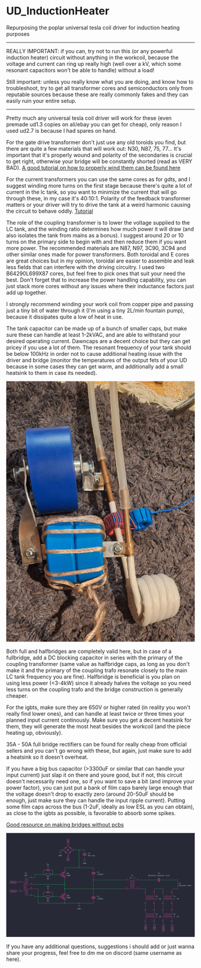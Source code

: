 # UD_InductionHeater
Repurposing the poplar universal tesla coil driver for induction heating purposes

------------

REALLY IMPORTANT: if you can, try not to run this (or any powerful induction heater) circuit without anything in the workcoil, because the voltage and current can ring up really high (well over a kV, which some resonant capacitors won't be able to handle) without a load! 

Still important: unless you really know what you are doing, and know how to troubleshoot, try to get all transformer cores and semiconductors only from reputable sources because these are really commonly fakes and they can easily ruin your entire setup.

------------

Pretty much any universal tesla coil driver will work for these (even premade ud1.3 copies on ali/ebay you can get for cheap), only reason I used ud2.7 is because I had spares on hand.

For the gate drive transformer don't just use any old toroids you find, but there are quite a few materials that will work out: N30, N87, 75, 77... It's important that it's properly wound and polarity of the secondaries is crucial to get right, otherwise your bridge will be constantly shorted (read as VERY BAD). [A good tutorial on how to properly wind them can be found here](https://www.youtube.com/watch?v=ahb5woa-AW8)

For the current transformers you can use the same cores as for gdts, and I suggest winding more turns on the first stage because there's quite a lot of current in the lc tank, so you want to minimize the current that will go through these, in my case it's 40:10:1. Polarity of the feedback transformer matters or your driver will try to drive the tank at a weird harmonic causing the circuit to behave oddly. [Tutorial](https://www.easternvoltageresearch.com/tesla-coil-workshop/how-to-build-cascaded-current-transformers-for-tesla-coils/)

The role of the coupling transformer is to lower the voltage supplied to the LC tank, and the winding ratio determines how much power it will draw (and also isolates the tank from mains as a bonus). I suggest around 20 or 10 turns on the primary side to begin with and then reduce them if you want more power. The recommended materials are N87, N97, 3C90, 3C94 and other similar ones made for power transformers. Both toroidal and E cores are great choices but in my opinion, toroidal are easier to assemble and leak less fields that can interfere with the driving circuitry. I used two B64290L699X87 cores, but feel free to pick ones that suit your need the best. Don't forget that to increase the power handling capability, you can just stack more cores without any issues where their inductance factors just add up together.

I strongly recommend winding your work coil from copper pipe and passing just a tiny bit of water through it (I'm using a tiny 2L/min fountain pump), because it dissipates quite a low of heat in use.

The tank capacitor can be made up of a bunch of smaller caps, but make sure these can handle at least 1-2kVAC, and are able to withstand your desired operating current. Dawncaps are a decent choice but they can get pricey if you use a lot of them. The resonant frequency of your tank should be below 100kHz in order not to cause additional heating issue with the driver and bridge (monitor the temperatures of the output fets of your UD because in some cases they can get warm, and additionally add a small heatsink to them in case its needed).

![TANK](https://github.com/NebulaXaD/UD_InductionHeater/blob/main/pics/LC%20tank.jpg)

Both full and halfbridges are completely valid here, but in case of a fullbridge, add a DC blocking capacitor in series with the primary of the coupling transformer (same value as halfbridge caps, as long as you don't make it and the primary of the coupling trafo resonate closely to the main LC tank frequency you are fine). Halfbridge is beneficial is you plan on using less power (<3-4kW) since it already halves the voltage so you need less turns on the coupling trafo and the bridge construction is generally cheaper.

For the igbts, make sure they are 650V or higher rated (in reality you won't really find lower ones), and can handle at least twice or three times your planned input current continously. Make sure you get a decent heatsink for them, they will generate the most heat besides the workcoil (and the piece heating up, obviously).

35A - 50A full bridge rectifiers can be found for really cheap from official sellers and you can't go wrong with these, but again, just make sure to add a heatsink so it doesn't overheat.

If you have a big bus capacitor (>3300uF or similar that can handle your input current) just slap it on there and youre good, but if not, this circuit doesn't necessarily need one, so if you want to save a bit (and improve your power factor), you can just put a bank of film caps barely large enough that the voltage doesn't drop to exactly zero (around 20-50uF should be enough, just make sure they can handle the input ripple current). Putting some film caps across the bus (1-2uF, ideally as low ESL as you can obtain), as close to the igbts as possible, is favorable to absorb some spikes.

[Good resource on making bridges without pcbs](https://highvoltageforum.net/index.php?topic=1324.0)

![SCHEM](https://github.com/NebulaXaD/UD_InductionHeater/blob/main/pics/schematic.png)

If you have any additional questions, suggestions i should add or just wanna share your progress, feel free to dm me on discord (same username as here).

